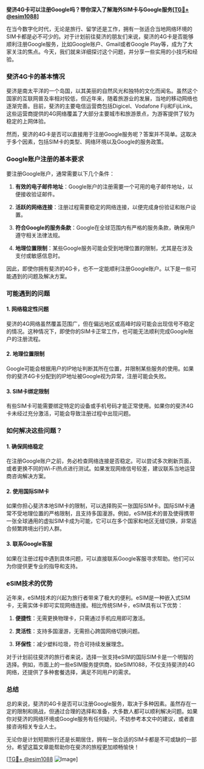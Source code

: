 **斐济4G卡可以注册Google吗？带你深入了解海外SIM卡与Google服务[[TG💪+ @esim1088](https://t.me/s/esim1088)]**

在当今数字化时代，无论是旅行、留学还是工作，拥有一张适合当地网络环境的SIM卡都是必不可少的。对于计划前往斐济的朋友们来说，斐济的4G卡是否能够顺利注册Google服务，比如Google账户、Gmail或者Google Play等，成为了大家关注的焦点。今天，我们就来详细探讨这个问题，并分享一些实用的小技巧和经验。

### 斐济4G卡的基本情况

斐济是南太平洋的一个岛国，以其美丽的自然风光和独特的文化而闻名。虽然这个国家的互联网普及率相对较低，但近年来，随着旅游业的发展，当地的移动网络也逐渐完善。目前，斐济的主要电信运营商包括Digicel、Vodafone Fiji和FijiLink。这些运营商提供的4G网络覆盖了大部分主要城市和旅游景点，为游客提供了较为稳定的上网体验。

然而，斐济的4G卡是否可以直接用于注册Google服务呢？答案并不简单。这取决于多个因素，包括SIM卡的类型、网络环境以及Google的服务政策。

### Google账户注册的基本要求

要注册Google账户，通常需要以下几个条件：

1. **有效的电子邮件地址**：Google账户的注册需要一个可用的电子邮件地址，以便接收验证邮件。
   
2. **活跃的网络连接**：注册过程需要稳定的网络连接，以便完成身份验证和账户设置。

3. **符合Google的服务条款**：Google在全球范围内有严格的服务条款，确保用户遵守相关法律法规。

4. **地理位置限制**：某些Google服务可能会受到地理位置的限制，尤其是在涉及支付或敏感信息时。

因此，即使你拥有斐济的4G卡，也不一定能顺利注册Google账户。以下是一些可能遇到的问题及解决方案。

### 可能遇到的问题

#### 1. 网络稳定性问题
斐济的4G网络虽然覆盖范围广，但在偏远地区或高峰时段可能会出现信号不稳定的情况。这种情况下，即使你的SIM卡正常工作，也可能无法顺利完成Google账户的注册流程。

#### 2. 地理位置限制
Google可能会根据用户的IP地址判断其所在位置，并限制某些服务的使用。如果你的斐济4G卡分配到的IP地址被Google视为异常，注册可能会失败。

#### 3. SIM卡绑定限制
有些SIM卡可能需要绑定特定的设备或手机号码才能正常使用。如果你的斐济4G卡未经过充分激活，可能会导致注册过程中出现问题。

### 如何解决这些问题？

#### 1. 确保网络稳定
在注册Google账户之前，务必检查网络连接是否稳定。可以尝试多次刷新页面，或者更换不同的Wi-Fi热点进行测试。如果发现网络信号较差，建议联系当地运营商咨询解决方案。

#### 2. 使用国际SIM卡
如果你担心斐济本地SIM卡的限制，可以选择购买一张国际SIM卡。国际SIM卡通常不受地理位置的严格限制，且支持多国漫游。例如，eSIM技术的普及使得携带一张全球通用的虚拟SIM卡成为可能，它可以在多个国家和地区无缝切换，非常适合频繁跨境出行的人群。

#### 3. 联系Google客服
如果在注册过程中遇到具体问题，可以直接联系Google客服寻求帮助。他们可以为你提供更专业的指导和支持。

### eSIM技术的优势

近年来，eSIM技术的兴起为旅行者带来了极大的便利。eSIM是一种嵌入式SIM卡，无需实体卡即可实现网络连接。相比传统SIM卡，eSIM具有以下优势：

1. **便捷性**：无需更换物理卡，只需通过手机应用即可激活。
   
2. **灵活性**：支持多国漫游，无需担心跨国网络切换问题。
   
3. **环保性**：减少塑料垃圾，符合可持续发展理念。

对于计划前往斐济的旅行者来说，选择一张支持eSIM的国际SIM卡是一个明智的选择。例如，市面上的一些eSIM服务提供商，如eSIM1088，不仅支持斐济的4G网络，还提供了多种套餐选择，满足不同用户的需求。

### 总结

总的来说，斐济的4G卡是否可以注册Google服务，取决于多种因素。虽然存在一定的限制和挑战，但通过合理的选择和准备，大多数人都可以顺利解决问题。如果你对斐济的网络环境或Google服务有任何疑问，不妨参考本文中的建议，或者直接咨询相关专业人士。

无论你是计划短期旅行还是长期居住，拥有一张合适的SIM卡都是不可或缺的一部分。希望这篇文章能帮助你在斐济的旅程更加顺畅愉快！

[[TG💪+ @esim1088](https://t.me/s/esim1088) ![Image](https://i.postimg.cc/4NQfJmqS/Snipaste-2025-05-13-00-14-12.png)]